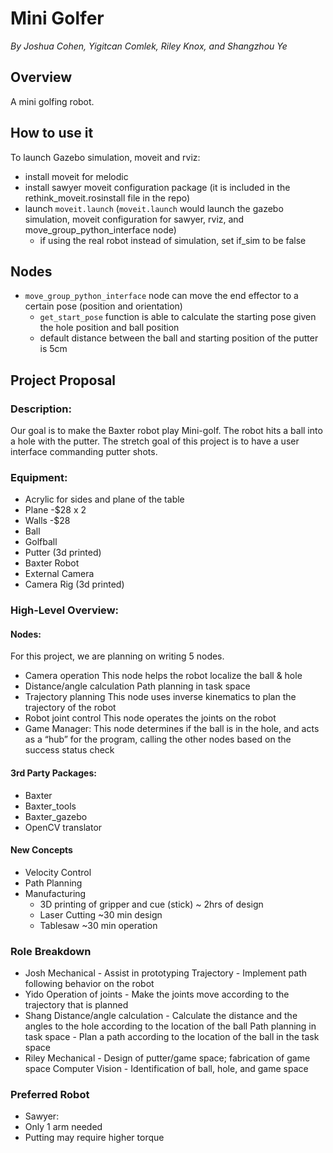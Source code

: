 # Mini Golfer

*By Joshua Cohen, Yigitcan Comlek, Riley Knox, and Shangzhou Ye*

## Overview

A mini golfing robot. 

## How to use it

To launch Gazebo simulation, moveit and rviz:

- install moveit for melodic
- install sawyer moveit configuration package (it is included in the rethink_moveit.rosinstall file in the repo)
- launch `moveit.launch` (`moveit.launch` would launch the gazebo simulation, moveit configuration for sawyer, rviz, and move_group_python_interface node)
   - if using the real robot instead of simulation, set if_sim to be false

## Nodes

- `move_group_python_interface` node can move the end effector to a certain pose (position and orientation)
  - `get_start_pose` function is able to calculate the starting pose given the hole position and ball position
  - default distance between the ball and starting position of the putter is 5cm

## Project Proposal

### Description:
Our goal is to make the Baxter robot play Mini-golf. The robot hits a ball into a hole with the putter. The stretch goal of this project is to have a user interface commanding putter shots. 

### Equipment:
* Acrylic for sides and plane of the table
* Plane -$28 x 2
* Walls -$28
* Ball
* Golfball
* Putter (3d printed)
* Baxter Robot
* External Camera
* Camera Rig (3d printed)

### High-Level Overview:
#### Nodes:
For this project, we are planning on writing 5 nodes.
* Camera operation
This node helps the robot localize the ball & hole 
* Distance/angle calculation
Path planning in task space
* Trajectory planning
This node uses inverse kinematics to plan the trajectory of the robot
* Robot joint control
This node operates the joints on the robot
* Game Manager:
This node determines if the ball is in the hole, and acts as a “hub” for the program, calling the other nodes based on the success status check
#### 3rd Party Packages:
* Baxter
* Baxter_tools
* Baxter_gazebo
* OpenCV translator
#### New Concepts
* Velocity Control
* Path Planning
* Manufacturing 
  * 3D printing of gripper and cue (stick) ~ 2hrs of design
  * Laser Cutting ~30 min design 
  * Tablesaw ~30 min operation 

### Role Breakdown
* Josh
Mechanical - Assist in prototyping
Trajectory - Implement path following behavior on the robot
* Yido
Operation of joints - Make the joints move according to the trajectory that is planned
* Shang
Distance/angle calculation - Calculate the distance and the angles to the hole according to the location of the ball
Path planning in task space - Plan a path according to the location of the ball in the task space
* Riley
Mechanical - Design of putter/game space; fabrication of game space
Computer Vision - Identification of ball, hole, and game space

### Preferred Robot
* Sawyer:
 * Only 1 arm needed
 * Putting may require higher torque

